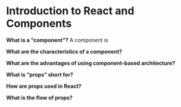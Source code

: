 # Introduction to React and Components

__What is a “component”?__
A component is

__What are the characteristics of a component?__

__What are the advantages of using component-based architecture?__

__What is “props” short for?__

__How are props used in React?__

__What is the flow of props?__
